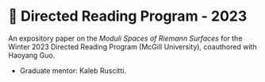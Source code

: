 # :pencil: Directed Reading Program - 2023

An expository paper on the _Moduli Spaces of Riemann Surfaces_ for the Winter 2023 Directed Reading Program (McGill University), coauthored with Haoyang Guo.
* Graduate mentor: Kaleb Ruscitti.
